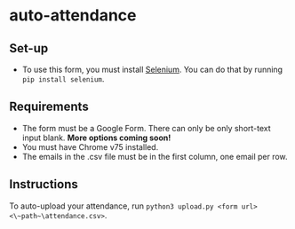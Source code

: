# auto-attendance

## Set-up
- To use this form, you must install [Selenium](https://selenium-python.readthedocs.io/index.html). You can do that by running `pip install selenium`.

## Requirements
- The form must be a Google Form. There can only be only short-text input blank. **More options coming soon!**
- You must have Chrome v75 installed.
- The emails in the .csv file must be in the first column, one email per row.

## Instructions
To auto-upload your attendance, run `python3 upload.py <form url> <\~path~\attendance.csv>`.
